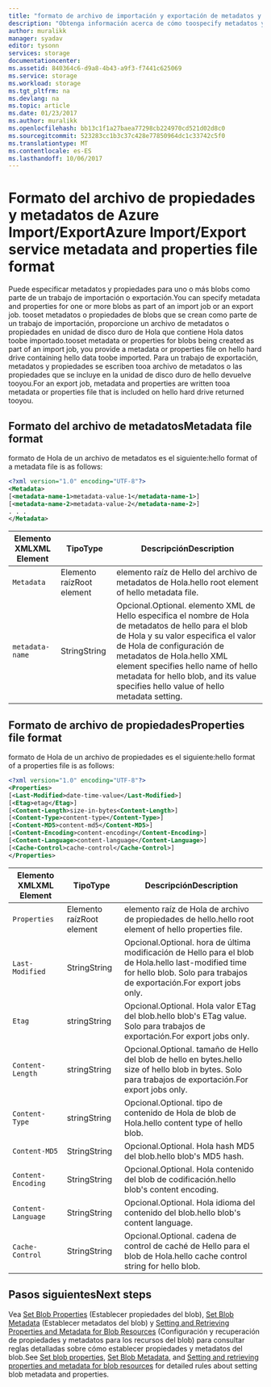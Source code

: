 ```yaml
---
title: "formato de archivo de importación y exportación de metadatos y propiedades de aaaAzure | Documentos de Microsoft"
description: "Obtenga información acerca de cómo toospecify metadatos y propiedades de uno o más blobs que forman parte de una importación o exportación de trabajo."
author: muralikk
manager: syadav
editor: tysonn
services: storage
documentationcenter: 
ms.assetid: 840364c6-d9a8-4b43-a9f3-f7441c625069
ms.service: storage
ms.workload: storage
ms.tgt_pltfrm: na
ms.devlang: na
ms.topic: article
ms.date: 01/23/2017
ms.author: muralikk
ms.openlocfilehash: bb13c1f1a27baea77298cb224970cd521d02d8c0
ms.sourcegitcommit: 523283cc1b3c37c428e77850964dc1c33742c5f0
ms.translationtype: MT
ms.contentlocale: es-ES
ms.lasthandoff: 10/06/2017
---
```

# <a name="azure-importexport-service-metadata-and-properties-file-format"></a><span data-ttu-id="cc28c-103">Formato del archivo de propiedades y metadatos de Azure Import/Export</span><span class="sxs-lookup"><span data-stu-id="cc28c-103">Azure Import/Export service metadata and properties file format</span></span>
<span data-ttu-id="cc28c-104">Puede especificar metadatos y propiedades para uno o más blobs como parte de un trabajo de importación o exportación.</span><span class="sxs-lookup"><span data-stu-id="cc28c-104">You can specify metadata and properties for one or more blobs as part of an import job or an export job.</span></span> <span data-ttu-id="cc28c-105">tooset metadatos o propiedades de blobs que se crean como parte de un trabajo de importación, proporcione un archivo de metadatos o propiedades en unidad de disco duro de Hola que contiene Hola datos toobe importado.</span><span class="sxs-lookup"><span data-stu-id="cc28c-105">tooset metadata or properties for blobs being created as part of an import job, you provide a metadata or properties file on hello hard drive containing hello data toobe imported.</span></span> <span data-ttu-id="cc28c-106">Para un trabajo de exportación, metadatos y propiedades se escriben tooa archivo de metadatos o las propiedades que se incluye en la unidad de disco duro de hello devuelve tooyou.</span><span class="sxs-lookup"><span data-stu-id="cc28c-106">For an export job, metadata and properties are written tooa metadata or properties file that is included on hello hard drive returned tooyou.</span></span>  
  
## <a name="metadata-file-format"></a><span data-ttu-id="cc28c-107">Formato del archivo de metadatos</span><span class="sxs-lookup"><span data-stu-id="cc28c-107">Metadata file format</span></span>  
<span data-ttu-id="cc28c-108">formato de Hola de un archivo de metadatos es el siguiente:</span><span class="sxs-lookup"><span data-stu-id="cc28c-108">hello format of a metadata file is as follows:</span></span>  
  
```xml
<?xml version="1.0" encoding="UTF-8"?>  
<Metadata>  
[<metadata-name-1>metadata-value-1</metadata-name-1>]  
[<metadata-name-2>metadata-value-2</metadata-name-2>]  
. . .  
</Metadata>  
```
  
|<span data-ttu-id="cc28c-109">Elemento XML</span><span class="sxs-lookup"><span data-stu-id="cc28c-109">XML Element</span></span>|<span data-ttu-id="cc28c-110">Tipo</span><span class="sxs-lookup"><span data-stu-id="cc28c-110">Type</span></span>|<span data-ttu-id="cc28c-111">Descripción</span><span class="sxs-lookup"><span data-stu-id="cc28c-111">Description</span></span>|  
|-----------------|----------|-----------------|  
|`Metadata`|<span data-ttu-id="cc28c-112">Elemento raíz</span><span class="sxs-lookup"><span data-stu-id="cc28c-112">Root element</span></span>|<span data-ttu-id="cc28c-113">elemento raíz de Hello del archivo de metadatos de Hola.</span><span class="sxs-lookup"><span data-stu-id="cc28c-113">hello root element of hello metadata file.</span></span>|  
|`metadata-name`|<span data-ttu-id="cc28c-114">String</span><span class="sxs-lookup"><span data-stu-id="cc28c-114">String</span></span>|<span data-ttu-id="cc28c-115">Opcional.</span><span class="sxs-lookup"><span data-stu-id="cc28c-115">Optional.</span></span> <span data-ttu-id="cc28c-116">elemento XML de Hello especifica el nombre de Hola de metadatos de hello para el blob de Hola y su valor especifica el valor de Hola de configuración de metadatos de Hola.</span><span class="sxs-lookup"><span data-stu-id="cc28c-116">hello XML element specifies hello name of hello metadata for hello blob, and its value specifies hello value of hello metadata setting.</span></span>|  
  
## <a name="properties-file-format"></a><span data-ttu-id="cc28c-117">Formato de archivo de propiedades</span><span class="sxs-lookup"><span data-stu-id="cc28c-117">Properties file format</span></span>  
<span data-ttu-id="cc28c-118">formato de Hola de un archivo de propiedades es el siguiente:</span><span class="sxs-lookup"><span data-stu-id="cc28c-118">hello format of a properties file is as follows:</span></span>  
  
```xml
<?xml version="1.0" encoding="UTF-8"?>  
<Properties>  
[<Last-Modified>date-time-value</Last-Modified>]  
[<Etag>etag</Etag>]  
[<Content-Length>size-in-bytes<Content-Length>]  
[<Content-Type>content-type</Content-Type>]  
[<Content-MD5>content-md5</Content-MD5>]  
[<Content-Encoding>content-encoding</Content-Encoding>]  
[<Content-Language>content-language</Content-Language>]  
[<Cache-Control>cache-control</Cache-Control>]  
</Properties>  
```
  
|<span data-ttu-id="cc28c-119">Elemento XML</span><span class="sxs-lookup"><span data-stu-id="cc28c-119">XML Element</span></span>|<span data-ttu-id="cc28c-120">Tipo</span><span class="sxs-lookup"><span data-stu-id="cc28c-120">Type</span></span>|<span data-ttu-id="cc28c-121">Descripción</span><span class="sxs-lookup"><span data-stu-id="cc28c-121">Description</span></span>|  
|-----------------|----------|-----------------|  
|`Properties`|<span data-ttu-id="cc28c-122">Elemento raíz</span><span class="sxs-lookup"><span data-stu-id="cc28c-122">Root element</span></span>|<span data-ttu-id="cc28c-123">elemento raíz de Hola de archivo de propiedades de hello.</span><span class="sxs-lookup"><span data-stu-id="cc28c-123">hello root element of hello properties file.</span></span>|  
|`Last-Modified`|<span data-ttu-id="cc28c-124">String</span><span class="sxs-lookup"><span data-stu-id="cc28c-124">String</span></span>|<span data-ttu-id="cc28c-125">Opcional.</span><span class="sxs-lookup"><span data-stu-id="cc28c-125">Optional.</span></span> <span data-ttu-id="cc28c-126">hora de última modificación de Hello para el blob de Hola.</span><span class="sxs-lookup"><span data-stu-id="cc28c-126">hello last-modified time for hello blob.</span></span> <span data-ttu-id="cc28c-127">Solo para trabajos de exportación.</span><span class="sxs-lookup"><span data-stu-id="cc28c-127">For export jobs only.</span></span>|  
|`Etag`|<span data-ttu-id="cc28c-128">string</span><span class="sxs-lookup"><span data-stu-id="cc28c-128">String</span></span>|<span data-ttu-id="cc28c-129">Opcional.</span><span class="sxs-lookup"><span data-stu-id="cc28c-129">Optional.</span></span> <span data-ttu-id="cc28c-130">Hola valor ETag del blob.</span><span class="sxs-lookup"><span data-stu-id="cc28c-130">hello blob's ETag value.</span></span> <span data-ttu-id="cc28c-131">Solo para trabajos de exportación.</span><span class="sxs-lookup"><span data-stu-id="cc28c-131">For export jobs only.</span></span>|  
|`Content-Length`|<span data-ttu-id="cc28c-132">string</span><span class="sxs-lookup"><span data-stu-id="cc28c-132">String</span></span>|<span data-ttu-id="cc28c-133">Opcional.</span><span class="sxs-lookup"><span data-stu-id="cc28c-133">Optional.</span></span> <span data-ttu-id="cc28c-134">tamaño de Hello del blob de hello en bytes.</span><span class="sxs-lookup"><span data-stu-id="cc28c-134">hello size of hello blob in bytes.</span></span> <span data-ttu-id="cc28c-135">Solo para trabajos de exportación.</span><span class="sxs-lookup"><span data-stu-id="cc28c-135">For export jobs only.</span></span>|  
|`Content-Type`|<span data-ttu-id="cc28c-136">string</span><span class="sxs-lookup"><span data-stu-id="cc28c-136">String</span></span>|<span data-ttu-id="cc28c-137">Opcional.</span><span class="sxs-lookup"><span data-stu-id="cc28c-137">Optional.</span></span> <span data-ttu-id="cc28c-138">tipo de contenido de Hola de blob de Hola.</span><span class="sxs-lookup"><span data-stu-id="cc28c-138">hello content type of hello blob.</span></span>|  
|`Content-MD5`|<span data-ttu-id="cc28c-139">String</span><span class="sxs-lookup"><span data-stu-id="cc28c-139">String</span></span>|<span data-ttu-id="cc28c-140">Opcional.</span><span class="sxs-lookup"><span data-stu-id="cc28c-140">Optional.</span></span> <span data-ttu-id="cc28c-141">Hola hash MD5 del blob.</span><span class="sxs-lookup"><span data-stu-id="cc28c-141">hello blob's MD5 hash.</span></span>|  
|`Content-Encoding`|<span data-ttu-id="cc28c-142">String</span><span class="sxs-lookup"><span data-stu-id="cc28c-142">String</span></span>|<span data-ttu-id="cc28c-143">Opcional.</span><span class="sxs-lookup"><span data-stu-id="cc28c-143">Optional.</span></span> <span data-ttu-id="cc28c-144">Hola contenido del blob de codificación.</span><span class="sxs-lookup"><span data-stu-id="cc28c-144">hello blob's content encoding.</span></span>|  
|`Content-Language`|<span data-ttu-id="cc28c-145">String</span><span class="sxs-lookup"><span data-stu-id="cc28c-145">String</span></span>|<span data-ttu-id="cc28c-146">Opcional.</span><span class="sxs-lookup"><span data-stu-id="cc28c-146">Optional.</span></span> <span data-ttu-id="cc28c-147">Hola idioma del contenido del blob.</span><span class="sxs-lookup"><span data-stu-id="cc28c-147">hello blob's content language.</span></span>|  
|`Cache-Control`|<span data-ttu-id="cc28c-148">String</span><span class="sxs-lookup"><span data-stu-id="cc28c-148">String</span></span>|<span data-ttu-id="cc28c-149">Opcional.</span><span class="sxs-lookup"><span data-stu-id="cc28c-149">Optional.</span></span> <span data-ttu-id="cc28c-150">cadena de control de caché de Hello para el blob de Hola.</span><span class="sxs-lookup"><span data-stu-id="cc28c-150">hello cache control string for hello blob.</span></span>|  

## <a name="next-steps"></a><span data-ttu-id="cc28c-151">Pasos siguientes</span><span class="sxs-lookup"><span data-stu-id="cc28c-151">Next steps</span></span>

<span data-ttu-id="cc28c-152">Vea [Set Blob Properties](/rest/api/storageservices/set-blob-properties) (Establecer propiedades del blob), [Set Blob Metadata](/rest/api/storageservices/set-blob-metadata) (Establecer metadatos del blob) y [Setting and Retrieving Properties and Metadata for Blob Resources](/rest/api/storageservices/setting-and-retrieving-properties-and-metadata-for-blob-resources) (Configuración y recuperación de propiedades y metadatos para los recursos del blob) para consultar reglas detalladas sobre cómo establecer propiedades y metadatos del blob.</span><span class="sxs-lookup"><span data-stu-id="cc28c-152">See [Set blob properties](/rest/api/storageservices/set-blob-properties), [Set Blob Metadata](/rest/api/storageservices/set-blob-metadata), and [Setting and retrieving properties and metadata for blob resources](/rest/api/storageservices/setting-and-retrieving-properties-and-metadata-for-blob-resources) for detailed rules about setting blob metadata and properties.</span></span>
